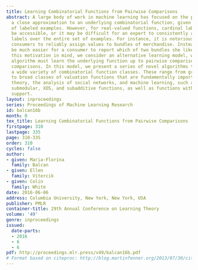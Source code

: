```yaml
---
title: Learning Combinatorial Functions from Pairwise Comparisons
abstract: A large body of work in machine learning has focused on the problem of learning
  a close approximation to an underlying combinatorial function, given a small set
  of labeled examples. However, for real-valued functions, cardinal labels might not
  be accessible, or it may be difficult for an expert to consistently assign real-valued
  labels over the entire set of examples. For instance, it is notoriously hard for
  consumers to reliably assign values to bundles of merchandise. Instead, it might
  be much easier for a consumer to report which of two bundles she likes better. With
  this motivation in mind, we consider an alternative learning model, wherein the
  algorithm must learn the underlying function up to pairwise comparisons, from pairwise
  comparisons. In this model, we present a series of novel algorithms that learn over
  a wide variety of combinatorial function classes. These range from graph functions
  to broad classes of valuation functions that are fundamentally important in microeconomic
  theory, the analysis of social networks, and machine learning, such as coverage,
  submodular, XOS, and subadditive functions, as well as functions with sparse Fourier
  support.
layout: inproceedings
series: Proceedings of Machine Learning Research
id: balcan16b
month: 0
tex_title: Learning Combinatorial Functions from Pairwise Comparisons
firstpage: 310
lastpage: 335
page: 310-335
order: 310
cycles: false
author:
- given: Maria-Florina
  family: Balcan
- given: Ellen
  family: Vitercik
- given: Colin
  family: White
date: 2016-06-06
address: Columbia University, New York, New York, USA
publisher: PMLR
container-title: 29th Annual Conference on Learning Theory
volume: '49'
genre: inproceedings
issued:
  date-parts:
  - 2016
  - 6
  - 6
pdf: http://proceedings.mlr.press/v49/balcan16b.pdf
# Format based on citeproc: http://blog.martinfenner.org/2013/07/30/citeproc-yaml-for-bibliographies/
---
```

